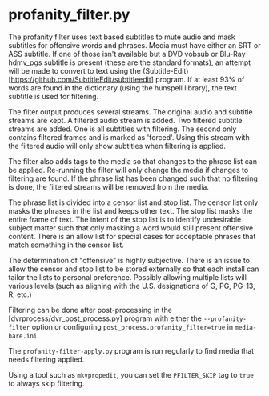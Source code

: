 # profanity_filter.py

The profanity filter uses text based subtitles to mute audio and mask subtitles for offensive words and phrases. Media must have either an SRT or ASS subtitle. If one of those isn't available but a DVD vobsub or Blu-Ray hdmv_pgs subtitle is present (these are the standard formats), an attempt will be made to convert to text using the (Subtitle-Edit)[https://github.com/SubtitleEdit/subtitleedit] program. If at least 93% of words are found in the dictionary (using the hunspell library), the text subtitle is used for filtering.

The filter output produces several streams. The original audio and subtitle streams are kept. A filtered audio stream is added. Two filtered subtitle streams are added. One is all subtitles with filtering. The second only contains filtered frames and is marked as 'forced'. Using this stream with the filtered audio will only show subtitles when filtering is applied.

The filter also adds tags to the media so that changes to the phrase list can be applied. Re-running the filter will only change the media if changes to filtering are found. If the phrase list has been changed such that no filtering is done, the filtered streams will be removed from the media.

The phrase list is divided into a censor list and stop list. The censor list only masks the phrases in the list and keeps other text. The stop list masks the entire frame of text. The intent of the stop list is to identify undesirable subject matter such that only masking a word would still present offensive content.  There is an allow list for special cases for acceptable phrases that match something in the censor list.

The determination of "offensive" is highly subjective. There is an issue to allow the censor and stop list to be stored externally so that each install can tailor the lists to personal preference. Possibly allowing multiple lists will various levels (such as aligning with the U.S. designations of G, PG, PG-13, R, etc.)

Filtering can be done after post-processing in the [dvrprocess/dvr_post_process.py] program with either the `--profanity-filter` option or configuring `post_process.profanity_filter=true` in `media-hare.ini`.

The `profanity-filter-apply.py` program is run regularly to find media that needs filtering applied.

Using a tool such as `mkvpropedit`, you can set the `PFILTER_SKIP` tag to `true` to always skip filtering.
